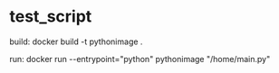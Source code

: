 # test_script

build:
docker build -t pythonimage .

run:
docker run --entrypoint="python" pythonimage "/home/main.py"